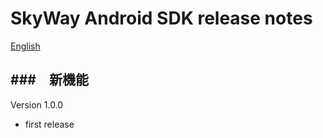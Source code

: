 SkyWay Android SDK release notes
=============================

[English](./release-notes.en.md)

###　新機能
--------------------------

Version 1.0.0

* first release
